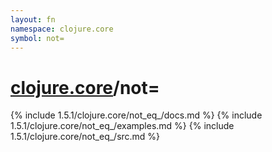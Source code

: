 ```yaml
---
layout: fn
namespace: clojure.core
symbol: not=
---
```


# [clojure.core](../)/not=

{% include 1.5.1/clojure.core/not_eq_/docs.md %}
{% include 1.5.1/clojure.core/not_eq_/examples.md %}
{% include 1.5.1/clojure.core/not_eq_/src.md %}

